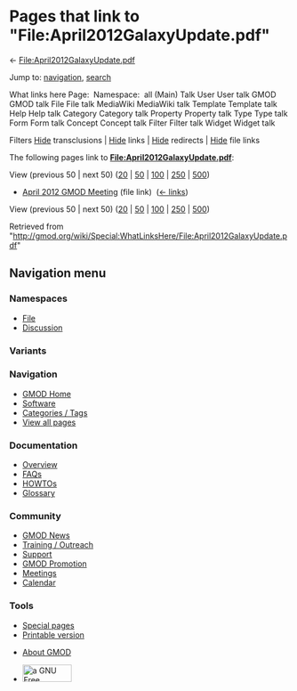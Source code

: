<div id="mw-page-base" class="noprint">

</div>

<div id="mw-head-base" class="noprint">

</div>

<div id="content" class="mw-body" role="main">

<span id="top"></span>

<div id="mw-js-message" style="display:none;">

</div>



# <span dir="auto">Pages that link to "File:April2012GalaxyUpdate.pdf"</span>

<div id="bodyContent">

<div id="contentSub">

←
[File:April2012GalaxyUpdate.pdf](/wiki/File:April2012GalaxyUpdate.pdf "File:April2012GalaxyUpdate.pdf")

</div>

<div id="jump-to-nav" class="mw-jump">

Jump to: [navigation](#mw-navigation), [search](#p-search)

</div>

<div id="mw-content-text">

What links here Page:  Namespace:  all (Main) Talk User User talk GMOD
GMOD talk File File talk MediaWiki MediaWiki talk Template Template talk
Help Help talk Category Category talk Property Property talk Type Type
talk Form Form talk Concept Concept talk Filter Filter talk Widget
Widget talk

Filters
[Hide](/mediawiki/index.php?title=Special:WhatLinksHere/File:April2012GalaxyUpdate.pdf&hidetrans=1 "Special:WhatLinksHere/File:April2012GalaxyUpdate.pdf")
transclusions \|
[Hide](/mediawiki/index.php?title=Special:WhatLinksHere/File:April2012GalaxyUpdate.pdf&hidelinks=1 "Special:WhatLinksHere/File:April2012GalaxyUpdate.pdf")
links \|
[Hide](/mediawiki/index.php?title=Special:WhatLinksHere/File:April2012GalaxyUpdate.pdf&hideredirs=1 "Special:WhatLinksHere/File:April2012GalaxyUpdate.pdf")
redirects \|
[Hide](/mediawiki/index.php?title=Special:WhatLinksHere/File:April2012GalaxyUpdate.pdf&hideimages=1 "Special:WhatLinksHere/File:April2012GalaxyUpdate.pdf")
file links

The following pages link to
**[File:April2012GalaxyUpdate.pdf](/wiki/File:April2012GalaxyUpdate.pdf "File:April2012GalaxyUpdate.pdf")**:

View (previous 50 \| next 50)
([20](/mediawiki/index.php?title=Special:WhatLinksHere/File:April2012GalaxyUpdate.pdf&limit=20 "Special:WhatLinksHere/File:April2012GalaxyUpdate.pdf")
\|
[50](/mediawiki/index.php?title=Special:WhatLinksHere/File:April2012GalaxyUpdate.pdf&limit=50 "Special:WhatLinksHere/File:April2012GalaxyUpdate.pdf")
\|
[100](/mediawiki/index.php?title=Special:WhatLinksHere/File:April2012GalaxyUpdate.pdf&limit=100 "Special:WhatLinksHere/File:April2012GalaxyUpdate.pdf")
\|
[250](/mediawiki/index.php?title=Special:WhatLinksHere/File:April2012GalaxyUpdate.pdf&limit=250 "Special:WhatLinksHere/File:April2012GalaxyUpdate.pdf")
\|
[500](/mediawiki/index.php?title=Special:WhatLinksHere/File:April2012GalaxyUpdate.pdf&limit=500 "Special:WhatLinksHere/File:April2012GalaxyUpdate.pdf"))

- [April 2012 GMOD
  Meeting](/wiki/April_2012_GMOD_Meeting "April 2012 GMOD Meeting")
  (file link) ‎ <span class="mw-whatlinkshere-tools">([←
  links](/mediawiki/index.php?title=Special:WhatLinksHere&target=April+2012+GMOD+Meeting "Special:WhatLinksHere"))</span>

View (previous 50 \| next 50)
([20](/mediawiki/index.php?title=Special:WhatLinksHere/File:April2012GalaxyUpdate.pdf&limit=20 "Special:WhatLinksHere/File:April2012GalaxyUpdate.pdf")
\|
[50](/mediawiki/index.php?title=Special:WhatLinksHere/File:April2012GalaxyUpdate.pdf&limit=50 "Special:WhatLinksHere/File:April2012GalaxyUpdate.pdf")
\|
[100](/mediawiki/index.php?title=Special:WhatLinksHere/File:April2012GalaxyUpdate.pdf&limit=100 "Special:WhatLinksHere/File:April2012GalaxyUpdate.pdf")
\|
[250](/mediawiki/index.php?title=Special:WhatLinksHere/File:April2012GalaxyUpdate.pdf&limit=250 "Special:WhatLinksHere/File:April2012GalaxyUpdate.pdf")
\|
[500](/mediawiki/index.php?title=Special:WhatLinksHere/File:April2012GalaxyUpdate.pdf&limit=500 "Special:WhatLinksHere/File:April2012GalaxyUpdate.pdf"))

</div>

<div class="printfooter">

Retrieved from
"<http://gmod.org/wiki/Special:WhatLinksHere/File:April2012GalaxyUpdate.pdf>"

</div>

<div id="catlinks" class="catlinks catlinks-allhidden">

</div>

<div class="visualClear">

</div>

</div>

</div>

<div id="mw-navigation">

## Navigation menu

<div id="mw-head">



<div id="left-navigation">

<div id="p-namespaces" class="vectorTabs" role="navigation"
aria-labelledby="p-namespaces-label">

### Namespaces

- <span id="ca-nstab-image"><a href="/wiki/File:April2012GalaxyUpdate.pdf" accesskey="c"
  title="View the file page [c]">File</a></span>
- <span id="ca-talk"><a
  href="/mediawiki/index.php?title=File_talk:April2012GalaxyUpdate.pdf&amp;action=edit&amp;redlink=1"
  accesskey="t"
  title="Discussion about the content page [t]">Discussion</a></span>

</div>

<div id="p-variants" class="vectorMenu emptyPortlet" role="navigation"
aria-labelledby="p-variants-label">

### 

### Variants[](#)

<div class="menu">

</div>

</div>

</div>

<div id="right-navigation">





</div>



</div>

</div>

</div>

<div id="mw-panel">

<div id="p-logo" role="banner">

<a href="/wiki/Main_Page"
style="background-image: url(http://gmod.org/images/GMOD-cogs.png);"
title="Visit the main page"></a>

</div>

<div id="p-Navigation" class="portal" role="navigation"
aria-labelledby="p-Navigation-label">

### Navigation

<div class="body">

- <span id="n-GMOD-Home">[GMOD Home](/wiki/Main_Page)</span>
- <span id="n-Software">[Software](/wiki/GMOD_Components)</span>
- <span id="n-Categories-.2F-Tags">[Categories /
  Tags](/wiki/Categories)</span>
- <span id="n-View-all-pages">[View all
  pages](/wiki/Special:AllPages)</span>

</div>

</div>

<div id="p-Documentation" class="portal" role="navigation"
aria-labelledby="p-Documentation-label">

### Documentation

<div class="body">

- <span id="n-Overview">[Overview](/wiki/Overview)</span>
- <span id="n-FAQs">[FAQs](/wiki/Category:FAQ)</span>
- <span id="n-HOWTOs">[HOWTOs](/wiki/Category:HOWTO)</span>
- <span id="n-Glossary">[Glossary](/wiki/Glossary)</span>

</div>

</div>

<div id="p-Community" class="portal" role="navigation"
aria-labelledby="p-Community-label">

### Community

<div class="body">

- <span id="n-GMOD-News">[GMOD News](/wiki/GMOD_News)</span>
- <span id="n-Training-.2F-Outreach">[Training /
  Outreach](/wiki/Training_and_Outreach)</span>
- <span id="n-Support">[Support](/wiki/Support)</span>
- <span id="n-GMOD-Promotion">[GMOD
  Promotion](/wiki/GMOD_Promotion)</span>
- <span id="n-Meetings">[Meetings](/wiki/Meetings)</span>
- <span id="n-Calendar">[Calendar](/wiki/Calendar)</span>

</div>

</div>

<div id="p-tb" class="portal" role="navigation"
aria-labelledby="p-tb-label">

### Tools

<div class="body">

- <span id="t-specialpages"><a href="/wiki/Special:SpecialPages" accesskey="q"
  title="A list of all special pages [q]">Special pages</a></span>
- <span id="t-print"><a
  href="/mediawiki/index.php?title=Special:WhatLinksHere/File:April2012GalaxyUpdate.pdf&amp;printable=yes"
  rel="alternate" accesskey="p"
  title="Printable version of this page [p]">Printable version</a></span>

</div>

</div>

</div>

</div>

<div id="footer" role="contentinfo">

- <span id="footer-places-about">[About
  GMOD](/wiki/GMOD:About "GMOD:About")</span>

<!-- -->

- <span id="footer-copyrightico">[<img src="http://www.gnu.org/graphics/gfdl-logo-small.png" width="88"
  height="31" alt="a GNU Free Documentation License" />](http://www.gnu.org/licenses/fdl-1.3.html)</span>


<div style="clear:both">

</div>

</div>
